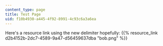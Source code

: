 ```yaml
---
content_type: page
title: Test Page
uid: f10b4930-a445-4f92-8991-4c93c6a3a6ea
---
```

Here's a resource link using the new delimiter hopefully: {{% resource_link d2b4152b-2dc7-4589-9a47-d56459637dba "bob.png" %}}